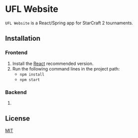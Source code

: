 # UFL Website

`UFL Website` is a React/Spring app for StarCraft 2 tournaments.

## Installation

### Frontend
1. Install the [React](https://nodejs.org/) recommended version.
2. Run the following command lines in the project path:
    + `npm install`
    + `npm start`

### Backend
1. 

## License
[MIT](https://choosealicense.com/licenses/mit/)